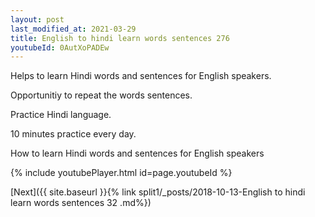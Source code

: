 ```yaml
---
layout: post
last_modified_at: 2021-03-29
title: English to hindi learn words sentences 276 
youtubeId: 0AutXoPADEw
---
```

 
 
Helps to learn Hindi words and sentences for English speakers.

Opportunitiy to repeat the words sentences. 

Practice Hindi language. 
 
10 minutes practice every day. 
 
How to learn Hindi words and sentences for English speakers 
 
{% include youtubePlayer.html id=page.youtubeId %}
 
 
[Next]({{ site.baseurl }}{% link  split1/_posts/2018-10-13-English to hindi learn words sentences 32 .md%})
 
